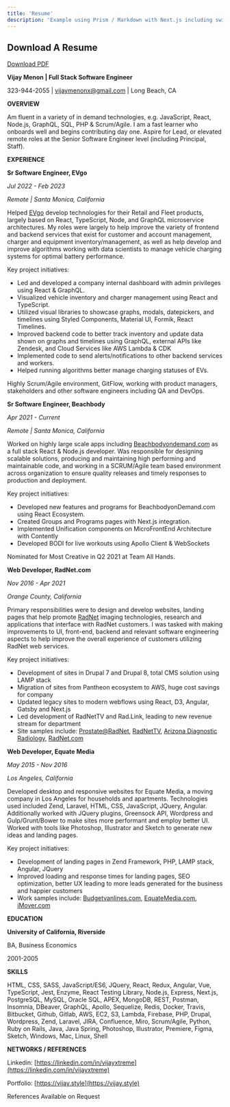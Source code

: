```yaml
---
title: 'Resume'
description: 'Example using Prism / Markdown with Next.js including switching syntax highlighting themes.'
---
```



## Download A Resume

<a href="https://docs.google.com/document/d/1LOyDY1q-4zi-mYZvXNXAHVQqSQPv4--xNgftG0eCRsM/edit?usp=sharing" target="_blank">Download PDF</a>

**Vijay Menon ­| Full Stack Software Engineer**

 323-944-2055 | [vijaymenonx@gmail.com](mailto:vijaymenonx@gmail.com) | Long Beach, CA 

**OVERVIEW**

Am fluent in a variety of in demand technologies, e.g. JavaScript, React, Node.js, GraphQL, SQL, PHP & Scrum/Agile.  I am a fast learner who onboards well and begins contributing day one. Aspire for Lead, or elevated remote roles at the Senior Software Engineer level (including Principal, Staff). 

**EXPERIENCE**

**Sr Software Engineer, EVgo**

_Jul 2022 - Feb 2023_

_Remote | Santa Monica, California_

Helped [EVgo](https://evgo.com) develop technologies for their Retail and Fleet products, largely based on React, TypeScript, Node, and GraphQL microservice architectures.  My roles were largely to help improve the variety of frontend and backend services that exist for customer and account management, charger and equipment inventory/management, as well as help develop and improve algorithms working with data scientists to manage vehicle charging systems for optimal battery performance.   

Key project initiatives:



* Led and developed a company internal dashboard with admin privileges using React & GraphQL.
* Visualized vehicle inventory and charger management using React and TypeScript.
* Utilized visual libraries to showcase graphs, modals, datepickers, and timelines using Styled Components, Material UI, Formik, React Timelines.
* Improved backend code to better track inventory and update data shown on graphs and timelines using GraphQL, external APIs like Zendesk, and Cloud Services like AWS Lambda & CDK
* Implemented code to send alerts/notifications to other backend services and workers.
* Helped running algorithms better manage charging statuses of EVs.

Highly Scrum/Agile environment, GitFlow, working with product managers, stakeholders and other software engineers including QA and DevOps.

**Sr Software Engineer, Beachbody**

_Apr 2021 - Current_

_Remote | Santa Monica, California_

Worked on highly large scale apps including [Beachbodyondemand.com](https://beachbodyondemand.com) as a full stack React & Node.js developer.  Was responsible for designing scalable solutions, producing and maintaining high performing and maintainable code, and working in a SCRUM/Agile team based environment across organization to ensure quality releases and timely responses to production and deployment.   

Key project initiatives:


* Developed new features and programs for BeachbodyonDemand.com using React Ecosystem.
* Created Groups and Programs pages with Next.js integration.
* Implemented Unification components on MicroFrontEnd Architecture with Contently 
* Developed BODI for live workouts using Apollo Client & WebSockets

Nominated for Most Creative in Q2 2021 at Team All Hands.

**Web Developer, RadNet.com**

_Nov 2016 - Apr 2021_

_Orange County, California_ 


Primary responsibilities were to design and develop websites, landing pages that help promote [RadNet](https://radnet.com) imaging technologies, research and applications that interface with RadNet customers. I was tasked with making improvements to UI, front-end, backend and relevant software engineering aspects to help improve the overall experience of customers utilizing RadNet web services.

Key project initiatives:



* Development of sites in Drupal 7 and Drupal 8, total CMS solution using LAMP stack
* Migration of sites from Pantheon ecosystem to AWS, huge cost savings for company
* Updated legacy sites to modern webflows using React, D3, Angular, Gatsby and Next.js
* Led development of RadNetTV and Rad.Link, leading to new revenue stream for department
* Site samples include: [Prostate@RadNet](https://prostate.radnet.com), [RadNetTV](https://radnet.tv), [Arizona Diagnostic Radiology](https://www.arizonadiagnosticradiology.com/), [RadNet.com](https://radnet.com)

**Web Developer, Equate Media**

_May 2015 - Nov 2016_

_Los Angeles, California_

Developed desktop and responsive websites for Equate Media, a moving company in Los Angeles for households and apartments.  Technologies used included Zend, Laravel, HTML, CSS, JavaScript, JQuery, Angular.   Additionally worked with JQuery plugins, Greensock API, Wordpress and Gulp/Grunt/Bower to make sites more performant and employ better UI.   Worked with tools like Photoshop, Illustrator and Sketch to generate new ideas and landing pages.

Key project initiatives:



* Development of landing pages in Zend Framework, PHP, LAMP stack, Angular, JQuery
* Improved loading and response times for landing pages, SEO optimization, better UX leading to more leads generated for the business and happier customers
* Work samples include: [Budgetvanlines.com](https://www.budgetvanlines.com/), [EquateMedia.com](https://www.equatemedia.com/), [iMover.com](https://imover.com/)

**EDUCATION**

**University of California, Riverside**

BA, Business Economics

2001-2005

**SKILLS**

HTML, CSS, SASS, JavaScript/ES6, JQuery, React, Redux, Angular, Vue, TypeScript, Jest, Enzyme, React Testing Library, Node.js, Express, Next.js, PostgreSQL, MySQL, Oracle SQL, APEX, MongoDB, REST, Postman, Insomnia, DBeaver, GraphQL, Apollo, Sequelize, Redis, Docker, Travis, Bitbucket, Github, Gitlab, AWS, EC2, S3, Lambda, Firebase, PHP, Drupal, Wordpress, Zend, Laravel, JIRA, Confluence, Miro, Scrum/Agile, Python, Ruby on Rails, Java, Java Spring, Photoshop, Illustrator, Premiere, Figma, Sketch, Windows, Mac, Linux, Shell

**NETWORKS / REFERENCES**

Linkedin: [https://linkedin.com/in/vijayxtreme](https://linkedin.com/in/vijayxtreme) 

Portfolio: [https://vijay.style](https://vijay.style) 

References Available on Request
